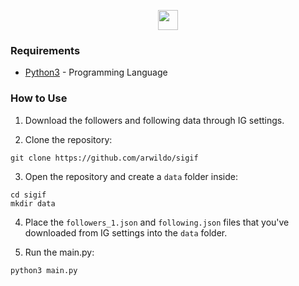 <p align=center><a href="https://arwildo.com/"><img src="https://arwildo.com/logo.png" width="32"></img></a></p> 

### Requirements
* [Python3](https://www.python.org/) - Programming Language

### How to Use
1. Download the followers and following data through IG settings.

2. Clone the repository:
```
git clone https://github.com/arwildo/sigif
```

3. Open the repository and create a `data` folder inside:
```
cd sigif
mkdir data
```

4. Place the `followers_1.json` and `following.json` files that you've downloaded from IG settings into the `data` folder.

5. Run the main.py:
```
python3 main.py
```
